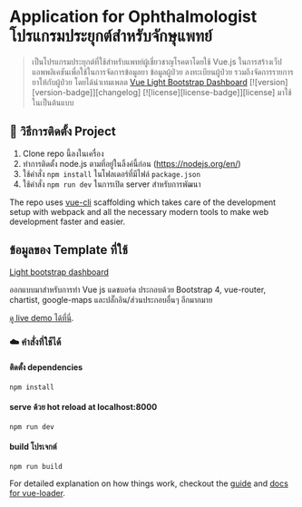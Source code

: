 
# Application for Ophthalmologist  โปรแกรมประยุกต์สำหรับจักษุแพทย์

  

> เป็นโปรแกรมประยุกต์ที่ใช้สำหรับแพทย์ผู้เชี่ยวชาญโรคตาโดยใช้ Vue.js ในการสร้างเว็ปแอพพลิเคชันเพื่อใช้ในการจัดการข้อมูลยา ข้อมูลผู้ป่วย ลงทะเบียนผู้ป่วย รวมถึงจัดการรายการยาให้กับผู้ป่วย โดยได้นำเทมเพลต
[Vue Light Bootstrap Dashboard](http://vuejs.creative-tim.com/vue-light-bootstrap-dashboard) [![version][version-badge]][changelog] [![license][license-badge]][license] มาใช้ในเป็นต้นแบบ
    

## :rocket: วิธีการติดตั้ง Project
1. Clone repo นี้ลงในเครื่อง
2. ทำการติดตั้ง node.js ตามที่อยู่ในลิ้งค์นี้ก่อน (https://nodejs.org/en/)
3. ใช้คำสั่ง `npm install` ในโฟลเดอร์ที่มีไฟล์  `package.json`
4. ใช้คำสั่ง `npm run dev` ในการเปิด server สำหรับการพัฒนา

  

The repo uses [vue-cli](https://github.com/vuejs/vue-cli) scaffolding which takes care of the development setup with webpack and all the necessary modern tools to make web development faster and easier.


  
## ข้อมูลของ Template ที่ใช้
[Light bootstrap dashboard](https://www.creative-tim.com/product/light-bootstrap-dashboard)

ออกแบบมาสำหรับการทำ Vue js แดชบอร์ด ประกอบด้วย Bootstrap 4, vue-router, chartist, google-maps และปลั๊กอิน/ส่วนประกอบอื่นๆ อีกมากมาย
  

[ดู live demo ได้ที่นี่](http://vuejs.creative-tim.com/vue-light-bootstrap-dashboard).
### :cloud: คำสั่งที่ใช้ได้

  

#### ติดตั้ง dependencies

  

`npm install`

  

#### serve ด้วย hot reload at localhost:8000

  

`npm run dev`

  

#### build โปรเจกต์

  

`npm run build`



For detailed explanation on how things work, checkout the [guide](http://vuejs-templates.github.io/webpack/) and [docs for vue-loader](http://vuejs.github.io/vue-loader).



